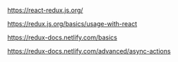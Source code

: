 https://react-redux.js.org/

https://redux.js.org/basics/usage-with-react

https://redux-docs.netlify.com/basics

https://redux-docs.netlify.com/advanced/async-actions

